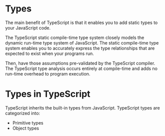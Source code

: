 # Types

The main benefit of TypeScript is that it enables you to add static types to your JavaScript code.

The TypeScript static compile-time type system closely models the dynamic run-time type system of JavaScript. The static compile-time type system enables you to accurately express the type relationships that are expected to exist when your programs run.

Then, have those assumptions pre-validated by the TypeScript compiler. The TypeScript type analysis occurs entirely at compile-time and adds no run-time overhead to program execution.

# Types in TypeScript

TypeScript inherits the built-in types from JavaScript. TypeScript types are categorized into:

- Primitive types
- Object types

